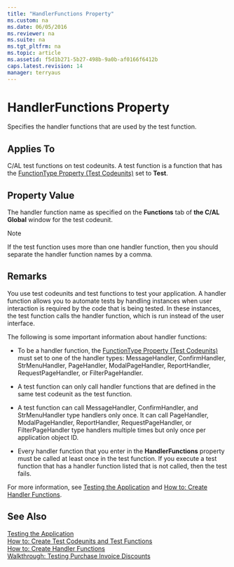 ```yaml
---
title: "HandlerFunctions Property"
ms.custom: na
ms.date: 06/05/2016
ms.reviewer: na
ms.suite: na
ms.tgt_pltfrm: na
ms.topic: article
ms.assetid: f5d1b271-5b27-498b-9a0b-af0166f6412b
caps.latest.revision: 14
manager: terryaus
---
```

# HandlerFunctions Property
Specifies the handler functions that are used by the test function.  
  
## Applies To  
 C\/AL test functions on test codeunits. A test function is a function that has the [FunctionType Property \(Test Codeunits\)](../dynamics-nav/FunctionType-Property--Test-Codeunits-.md) set to **Test**.  
  
## Property Value  
 The handler function name as specified on the **Functions** tab of **the C\/AL Global** window for the test codeunit.  
  
> [!NOTE]  
>  If the test function uses more than one handler function, then you should separate the handler function names by a comma.  
  
## Remarks  
 You use test codeunits and test functions to test your application. A handler function allows you to automate tests by handling instances when user interaction is required by the code that is being tested. In these instances, the test function calls the handler function, which is run instead of the user interface.  
  
 The following is some important information about handler functions:  
  
-   To be a handler function, the [FunctionType Property \(Test Codeunits\)](../dynamics-nav/FunctionType-Property--Test-Codeunits-.md) must set to one of the handler types: MessageHandler, ConfirmHandler, StrMenuHandler, PageHandler, ModalPageHandler, ReportHandler, RequestPageHandler, or FilterPageHandler.  
  
-   A test function can only call handler functions that are defined in the same test codeunit as the test function.  
  
-   A test function can call MessageHandler, ConfirmHandler, and StrMenuHandler type handlers only once. It can call PageHandler, ModalPageHandler, ReportHandler, RequestPageHandler, or FilterPageHandler type handlers multiple times but only once per application object ID.  
  
-   Every handler function that you enter in the **HandlerFunctions** property must be called at least once in the test function. If you execute a test function that has a handler function listed that is not called, then the test fails.  
  
 For more information, see [Testing the Application](../dynamics-nav/Testing-the-Application.md) and [How to: Create Handler Functions](../Topic/How%20to:%20Create%20Handler%20Functions.md).  
  
## See Also  
 [Testing the Application](../dynamics-nav/Testing-the-Application.md)   
 [How to: Create Test Codeunits and Test Functions](../Topic/How%20to:%20Create%20Test%20Codeunits%20and%20Test%20Functions.md)   
 [How to: Create Handler Functions](../Topic/How%20to:%20Create%20Handler%20Functions.md)   
 [Walkthrough: Testing Purchase Invoice Discounts](../Topic/Walkthrough:%20Testing%20Purchase%20Invoice%20Discounts.md)
